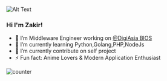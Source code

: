 
![Alt Text](https://c.tenor.com/rdzx8y4Hz4MAAAAC/kitagawa-kitagawa-marin.gif?itemid=13320232)

### Hi I'm Zakir!

- 🔭 I’m Middleware Engineer working on [@DigiAsia BIOS](https://www.digiasia.asia/)
- 🌱 I’m currently learning Python,Golang,PHP,NodeJs
- 👯 I’m currently contribute on self project
- ⚡ Fun fact: Anime Lovers & Modern Application Enthusiast

![counter](https://count.getloli.com/get/@zakirkun-github-readme?theme=rule34)
